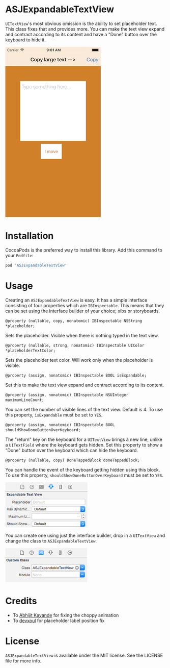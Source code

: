 # ASJExpandableTextView

`UITextView`'s most obvious omission is the ability to set placeholder text. This class fixes that and provides more. You can make the text view expand and contract according to its content and have a "Done" button over the keyboard to hide it.

![alt tag](Images/Screenshot.png)

# Installation

CocoaPods is the preferred way to install this library. Add this command to your `Podfile`:

```ruby
pod 'ASJExpandableTextView'
```

# Usage

Creating an `ASJExpandableTextView` is easy. It has a simple interface consisting of four properties which are `IBInspectable`. This means that they can be set using the interface builder of your choice; xibs or storyboards.

```objc
@property (nullable, copy, nonatomic) IBInspectable NSString *placeholder;
```

Sets the placeholder. Visible when there is nothing typed in the text view.

```objc
@property (nullable, strong, nonatomic) IBInspectable UIColor *placeholderTextColor;
```

Sets the placeholder text color. Will work only when the placeholder is visible.

```objc
@property (assign, nonatomic) IBInspectable BOOL isExpandable;
```

Set this to make the text view expand and contract according to its content.

```objc
@property (assign, nonatomic) IBInspectable NSUInteger maximumLineCount;
```

You can set the number of visible lines of the text view. Default is 4. To use this property, `isExpandable` must be set to `YES`.

```objc
@property (assign, nonatomic) IBInspectable BOOL shouldShowDoneButtonOverKeyboard;
```

The "return" key on the keyboard for a `UITextView` brings a new line, unlike a `UITextField` where the keyboard gets hidden. Set this property to show a "Done" button over the keyboard which can hide the keyboard.

```objc
@property (nullable, copy) DoneTappedBlock doneTappedBlock;
```

You can handle the event of the keyboard getting hidden using this block. To use this property, `shouldShowDoneButtonOverKeyboard` must be set to `YES`.

![alt tag](Images/IBInspectable.png)

You can create one using just the interface builder, drop in a `UITextView` and change the class to `ASJExpandableTextView`.

![alt tag](Images/CustomClass.png)

# Credits

- To [Abhijit Kayande](https://github.com/Abhijit-Kayande) for fixing the choppy animation
- To [devxoul](https://github.com/devxoul/UITextView-Placeholder) for placeholder label position fix

# License

`ASJExpandableTextView` is available under the MIT license. See the LICENSE file for more info.
